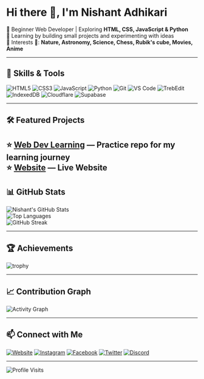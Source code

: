 # Hi there 👋, I'm Nishant Adhikari

🌱 Beginner Web Developer | Exploring **HTML, CSS, JavaScript & Python**  
🚀 Learning by building small projects and experimenting with ideas  
💫 Interests 💫: **Nature, Astronomy, Science, Chess, Rubik's cube, Movies, Anime**

---

## 🔧 Skills & Tools
![HTML5](https://img.shields.io/badge/HTML5-E34F26?style=for-the-badge&logo=html5&logoColor=white)
![CSS3](https://img.shields.io/badge/CSS3-1572B6?style=for-the-badge&logo=css3&logoColor=white)
![JavaScript](https://img.shields.io/badge/JavaScript-F7DF1E?style=for-the-badge&logo=javascript&logoColor=black)
![Python](https://img.shields.io/badge/Python-3776AB?style=for-the-badge&logo=python&logoColor=white)
![Git](https://img.shields.io/badge/Git-F05032?style=for-the-badge&logo=git&logoColor=white)
![VS Code](https://img.shields.io/badge/VS%20Code-0078D4?style=for-the-badge&logo=visual-studio-code&logoColor=white)
![TrebEdit](https://img.shields.io/badge/TrebEdit-F7DF1E?style=for-the-badge&logo=trebedit&logoColor=white)
![IndexedDB](https://img.shields.io/badge/IndexedDB-orange?style=for-the-badge)
![Cloudflare](https://img.shields.io/badge/Cloudflare-F38020?style=for-the-badge&logo=cloudflare&logoColor=white)
![Supabase](https://img.shields.io/badge/Supabase-3ECF8E?style=for-the-badge&logo=supabase&logoColor=white)

---

## 🛠 Featured Projects
⭐ [Web Dev Learning](https://github.com/Nishant7Adhikari/web_dev_learning) — Practice repo for my learning journey  
⭐ [Website](https://nishantadhikari.info.np) — Live Website 
---

## 📊 GitHub Stats
![Nishant's GitHub Stats](https://github-readme-stats.vercel.app/api?username=Nishant7Adhikari&show_icons=true&theme=tokyonight)  
![Top Languages](https://github-readme-stats.vercel.app/api/top-langs/?username=Nishant7Adhikari&layout=compact&theme=tokyonight)  
![GitHub Streak](https://github-readme-streak-stats.herokuapp.com?user=Nishant7Adhikari&theme=tokyonight&hide_border=true)  

---

## 🏆 Achievements
![trophy](https://github-profile-trophy.vercel.app/?username=Nishant7Adhikari&theme=tokyonight&row=1&column=6)

---

## 📈 Contribution Graph
![Activity Graph](https://github-readme-activity-graph.vercel.app/graph?username=Nishant7Adhikari&theme=tokyo-night)

---

## 📫 Connect with Me

[![Website](https://img.shields.io/badge/Website-000000?style=for-the-badge&logo=google-chrome&logoColor=white)](https://nishantadhikari.info.np)
[![Instagram](https://img.shields.io/badge/Instagram-E4405F?style=for-the-badge&logo=instagram&logoColor=white)]([https://www.instagram.com/your_username](https://www.instagram.com/nishant060211?igsh=MWsxZ3o1YzJ3NW9sZg==))
[![Facebook](https://img.shields.io/badge/Facebook-1877F2?style=for-the-badge&logo=facebook&logoColor=white)]([https://www.facebook.com/your_username](https://www.facebook.com/share/172n6tfVsX/))
[![Twitter](https://img.shields.io/badge/Twitter-1DA1F2?style=for-the-badge&logo=twitter&logoColor=white)]([https://twitter.com/your_username](https://x.com/Nishant_OP11))
[![Discord](https://img.shields.io/badge/Discord-7289DA?style=for-the-badge&logo=discord&logoColor=white)](https://discord.com/users/nishant_x)

---

![Profile Visits](https://komarev.com/ghpvc/?username=Nishant7Adhikari&style=for-the-badge)
